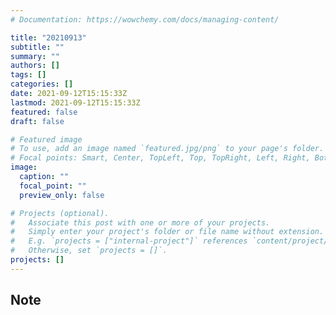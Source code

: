 ```yaml
---
# Documentation: https://wowchemy.com/docs/managing-content/

title: "20210913"
subtitle: ""
summary: ""
authors: []
tags: []
categories: []
date: 2021-09-12T15:15:33Z
lastmod: 2021-09-12T15:15:33Z
featured: false
draft: false

# Featured image
# To use, add an image named `featured.jpg/png` to your page's folder.
# Focal points: Smart, Center, TopLeft, Top, TopRight, Left, Right, BottomLeft, Bottom, BottomRight.
image:
  caption: ""
  focal_point: ""
  preview_only: false

# Projects (optional).
#   Associate this post with one or more of your projects.
#   Simply enter your project's folder or file name without extension.
#   E.g. `projects = ["internal-project"]` references `content/project/deep-learning/index.md`.
#   Otherwise, set `projects = []`.
projects: []
---
```


## Note

